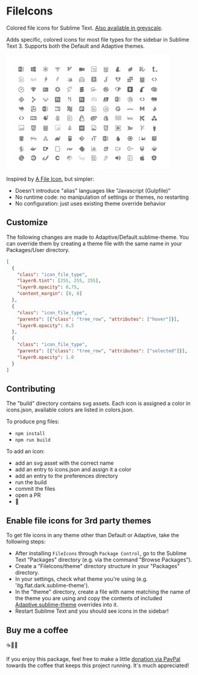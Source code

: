 # FileIcons
Colored file icons for Sublime Text. [Also available in greyscale](https://packagecontrol.io/packages/FileIcons%20Mono).

Adds specific, colored icons for most file types for the sidebar in Sublime Text 3. Supports both the Default and Adaptive themes.

<img width="432" src="https://raw.githubusercontent.com/braver/FileIcons/master/icons.png"> 

Inspired by [A File Icon](https://packagecontrol.io/packages/A%20File%20Icon), but simpler:

- Doesn't introduce "alias" languages like "Javascript (Gulpfile)"
- No runtime code: no manipulation of settings or themes, no restarting
- No configuration: just uses existing theme override behavior

## Customize

The following changes are made to Adaptive/Default.sublime-theme. You can override them by creating a theme file with the same name in your Packages/User directory.

```json
[
  {
    "class": "icon_file_type",
    "layer0.tint": [255, 255, 255],
    "layer0.opacity": 0.75,
    "content_margin": [8, 8]
  },
  {
    "class": "icon_file_type",
    "parents": [{"class": "tree_row", "attributes": ["hover"]}],
    "layer0.opacity": 0.5
  },
  {
    "class": "icon_file_type",
    "parents": [{"class": "tree_row", "attributes": ["selected"]}],
    "layer0.opacity": 1.0
  }
]
```

## Contributing

The "build" directory contains svg assets. Each icon is assigned a color in icons.json, available colors are listed in colors.json. 

To produce png files:

- `npm install`
- `npm run build`

To add an icon:

- add an svg asset with the correct name
- add an entry to icons.json and assign it a color
- add an entry to the preferences directory
- run the build
- commit the files
- open a PR
- 💃

## Enable file icons for 3rd party themes

To get file icons in any theme other than Default or Adaptive, take the following steps:

- After installing `FileIcons` through `Package Control`, go to the Sublime Text "Packages" directory (e.g. via the command "Browse Packages").
- Create a "FileIcons/theme" directory structure in your "Packages" directory.
- In your settings, check what theme you're using (e.g. 'itg.flat.dark.sublime-theme').
- In the "theme" directory, create a file with name matching the name of the theme you are using and copy the contents of included [Adaptive.sublime-theme](https://github.com/braver/FileIcons/blob/master/theme/Adaptive.sublime-theme) overrides into it.
- Restart Sublime Text and you should see icons in the sidebar!


## Buy me a coffee 

☕️👌🏻

If you enjoy this package, feel free to make a little [donation via PayPal](https://paypal.me/pools/c/8aninMZJ3D) towards the coffee that keeps this project running. It's much appreciated!
